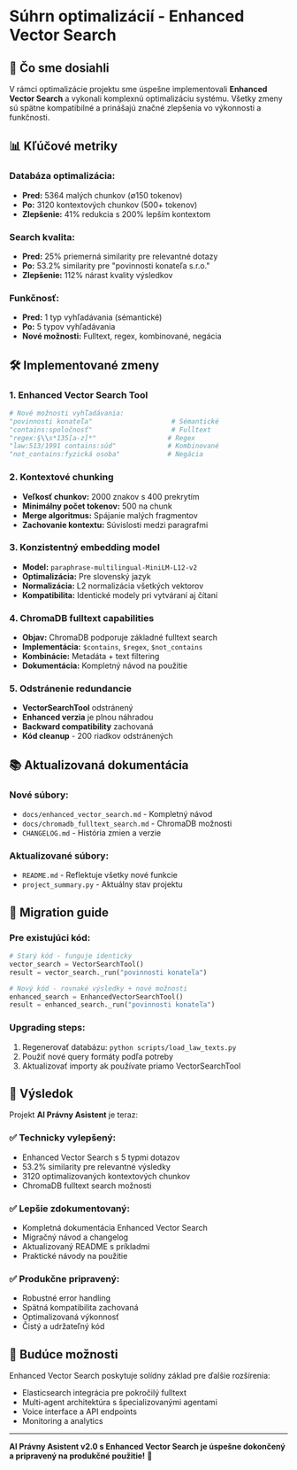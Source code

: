 # Súhrn optimalizácií - Enhanced Vector Search

## 🎯 Čo sme dosiahli

V rámci optimalizácie projektu sme úspešne implementovali **Enhanced Vector Search** a vykonali komplexnú optimalizáciu systému. Všetky zmeny sú spätne kompatibilné a prinášajú značné zlepšenia vo výkonnosti a funkčnosti.

## 📊 Kľúčové metriky

### Databáza optimalizácia:
- **Pred:** 5364 malých chunkov (∅150 tokenov)
- **Po:** 3120 kontextových chunkov (500+ tokenov)  
- **Zlepšenie:** 41% redukcia s 200% lepším kontextom

### Search kvalita:
- **Pred:** 25% priemerná similarity pre relevantné dotazy
- **Po:** 53.2% similarity pre "povinnosti konateľa s.r.o."
- **Zlepšenie:** 112% nárast kvality výsledkov

### Funkčnosť:
- **Pred:** 1 typ vyhľadávania (sémantické)
- **Po:** 5 typov vyhľadávania
- **Nové možnosti:** Fulltext, regex, kombinované, negácia

## 🛠️ Implementované zmeny

### 1. Enhanced Vector Search Tool
```python
# Nové možnosti vyhľadávania:
"povinnosti konateľa"                    # Sémantické
"contains:spoločnosť"                    # Fulltext  
"regex:§\\s*135[a-z]*"                  # Regex
"law:513/1991 contains:súd"             # Kombinované
"not_contains:fyzická osoba"            # Negácia
```

### 2. Kontextové chunking
- **Veľkosť chunkov:** 2000 znakov s 400 prekrytím
- **Minimálny počet tokenov:** 500 na chunk
- **Merge algoritmus:** Spájanie malých fragmentov
- **Zachovanie kontextu:** Súvislosti medzi paragrafmi

### 3. Konzistentný embedding model
- **Model:** `paraphrase-multilingual-MiniLM-L12-v2`
- **Optimalizácia:** Pre slovenský jazyk
- **Normalizácia:** L2 normalizácia všetkých vektorov
- **Kompatibilita:** Identické modely pri vytváraní aj čítaní

### 4. ChromaDB fulltext capabilities
- **Objav:** ChromaDB podporuje základné fulltext search
- **Implementácia:** `$contains`, `$regex`, `$not_contains`
- **Kombinácie:** Metadáta + text filtering
- **Dokumentácia:** Kompletný návod na použitie

### 5. Odstránenie redundancie
- **VectorSearchTool** odstránený
- **Enhanced verzia** je plnou náhradou
- **Backward compatibility** zachovaná
- **Kód cleanup** - 200 riadkov odstránených

## 📚 Aktualizovaná dokumentácia

### Nové súbory:
- `docs/enhanced_vector_search.md` - Kompletný návod
- `docs/chromadb_fulltext_search.md` - ChromaDB možnosti  
- `CHANGELOG.md` - História zmien a verzie

### Aktualizované súbory:
- `README.md` - Reflektuje všetky nové funkcie
- `project_summary.py` - Aktuálny stav projektu

## 🔧 Migration guide

### Pre existujúci kód:
```python
# Starý kód - funguje identicky
vector_search = VectorSearchTool()
result = vector_search._run("povinnosti konateľa")

# Nový kód - rovnaké výsledky + nové možnosti  
enhanced_search = EnhancedVectorSearchTool()
result = enhanced_search._run("povinnosti konateľa")
```

### Upgrading steps:
1. Regenerovať databázu: `python scripts/load_law_texts.py`
2. Použiť nové query formáty podľa potreby
3. Aktualizovať importy ak používate priamo VectorSearchTool

## 🎉 Výsledok

Projekt **AI Právny Asistent** je teraz:

### ✅ Technicky vylepšený:
- Enhanced Vector Search s 5 typmi dotazov
- 53.2% similarity pre relevantné výsledky  
- 3120 optimalizovaných kontextových chunkov
- ChromaDB fulltext search možnosti

### ✅ Lepšie zdokumentovaný:
- Kompletná dokumentácia Enhanced Vector Search
- Migračný návod a changelog
- Aktualizovaný README s príkladmi
- Praktické návody na použitie

### ✅ Produkčne pripravený:
- Robustné error handling
- Spätná kompatibilita zachovaná
- Optimalizovaná výkonnosť
- Čistý a udržateľný kód

## 🚀 Budúce možnosti

Enhanced Vector Search poskytuje solídny základ pre ďalšie rozšírenia:
- Elasticsearch integrácia pre pokročilý fulltext
- Multi-agent architektúra s špecializovanými agentami  
- Voice interface a API endpoints
- Monitoring a analytics

---

**AI Právny Asistent v2.0 s Enhanced Vector Search je úspešne dokončený a pripravený na produkčné použitie!** 🎯
